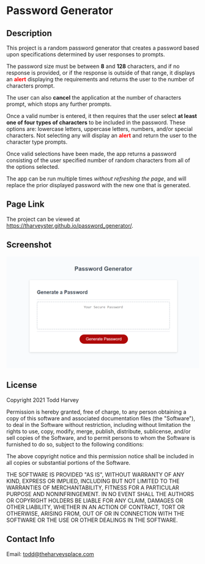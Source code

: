# Password Generator

## Description

This project is a random password generator that creates a password based upon specifications determined by user responses to prompts.

The password size must be between **8** and **128** characters, and if no response is provided, or if the response is outside of that range, it displays an **<span style="color: red">alert</span>** displaying the requirements and returns the user to the number of characters prompt.

The user can also **cancel** the application at the number of characters prompt, which stops any further prompts.

Once a valid number is entered, it then requires that the user select **at least one of four types of characters** to be included in the password. These options are: lowercase letters, uppercase letters, numbers, and/or special characters. Not selecting any will display an **<span style="color: red">alert</span>** and return the user to the character type prompts.

Once valid selections have been made, the app returns a password consisting of the user specified number of random characters from all of the options selected.

The app can be run multiple times *without refreshing the page*, and will replace the prior displayed password with the new one that is generated.

## Page Link
The project can be viewed at <https://tharveyster.github.io/password_generator/>.

## Screenshot

![The Password Generator application displays a red button to "Generate Password".](./assets/images/password-generator-screenshot.png)

## License
Copyright 2021 Todd Harvey

Permission is hereby granted, free of charge, to any person obtaining a copy of this software and associated documentation files (the "Software"), to deal in the Software without restriction, including without limitation the rights to use, copy, modify, merge, publish, distribute, sublicense, and/or sell copies of the Software, and to permit persons to whom the Software is furnished to do so, subject to the following conditions:

The above copyright notice and this permission notice shall be included in all copies or substantial portions of the Software.

THE SOFTWARE IS PROVIDED "AS IS", WITHOUT WARRANTY OF ANY KIND, EXPRESS OR IMPLIED, INCLUDING BUT NOT LIMITED TO THE WARRANTIES OF MERCHANTABILITY, FITNESS FOR A PARTICULAR PURPOSE AND NONINFRINGEMENT. IN NO EVENT SHALL THE AUTHORS OR COPYRIGHT HOLDERS BE LIABLE FOR ANY CLAIM, DAMAGES OR OTHER LIABILITY, WHETHER IN AN ACTION OF CONTRACT, TORT OR OTHERWISE, ARISING FROM, OUT OF OR IN CONNECTION WITH THE SOFTWARE OR THE USE OR OTHER DEALINGS IN THE SOFTWARE.

## Contact Info
Email: todd@theharveysplace.com
